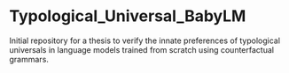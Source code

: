 # Typological_Universal_BabyLM
Initial repository for a thesis to verify the innate preferences of typological universals in language models trained from scratch using counterfactual grammars.
